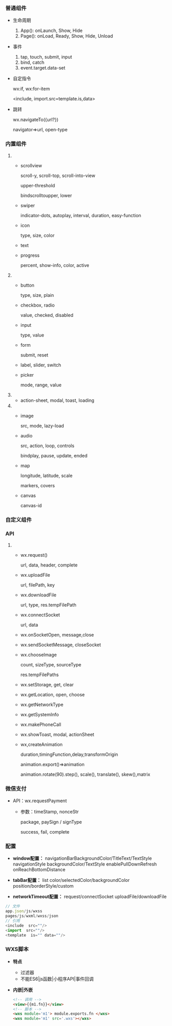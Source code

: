 ### 普通组件

- 生命周期

  1. App(): onLaunch, Show, Hide
  2. Page(): onLoad, Ready, Show, Hide, Unload

- 事件

  1. tap, touch, submit, input
  2. bind, catch
  3. event.target.data-set

- 自定指令

  wx:if, wx:for-item

  <include, import.src=template.is,data>

- 跳转

  wx.navigateTo({url?})

  navigator=>url, open-type

### 内置组件

1. - scrollview

     scroll-y, scroll-top, scroll-into-view

     upper-threshold

     bindscrolltoupper, lower

   - swiper

     indicator-dots, autoplay, interval, duration, easy-function

   - icon

     type, size, color

   - text

   - progress

     percent, show-info, color, active

2. - button

     type, size, plain

   - checkbox, radio

     value, checked, disabled

   - input

     type, value

   - form

     submit, reset

   - label, slider, switch

   - picker

     mode, range, value

3. - action-sheet, modal, toast, loading

4. - image

     src, mode, lazy-load

   - audio

     src, action, loop, controls

     bindplay, pause, update, ended

   - map

     longitude, latitude, scale

     markers, covers

   - canvas

     canvas-id

### 自定义组件

### API

1. - wx.request()

     url, data, header, complete

   - wx.uploadFile

     url, filePath, key

   - wx.downloadFile

     url, type, res.tempFilePath

   - wx.connectSocket

     url, data

   - wx.onSocketOpen, message,close

   - wx.sendSocketMessage, closeSocket

   - wx.chooseImage

     count, sizeType, sourceType

     res.tempFilePaths

   - wx.setStorage, get, clear

   - wx.getLocation, open, choose

   - wx.getNetworkType

   - wx.getSystemInfo

   - wx.makePhoneCall

   - wx.showToast, modal, actionSheet

   - wx,createAnimation

     duration,timingFunction,delay,transformOrigin

     animation.export()=>animation

     animation.rotate(90).step(), scale(), translate(), skew(),matrix

### 微信支付

- API：wx.requestPayment

  - 参数：timeStamp, nonceStr

    package, paySign / signType

    success, fail, complete

### 配置

- **window配置：**
  navigationBarBackgroundColor/TitleText/TextStyle
  navigationStyle
  backgroundColor/TextStyle
  enablePullDownRefresh
  onReachBottomDistance

- **tabBar配置：**
  list
  color/selectedColor/backgroundColor
  position/borderStyle/custom

- **networkTimeout配置：**
  request/connectSocket
  uploadFile/downloadFile

```js
// 文件
app.json/js/wxss
pages/js/wxml/wxss/json
// 引用
<include  src=""/>
<import  src=""/>
<template  is="" data=""/>
```

### WXS脚本

- **特点**

  - 过滤器
  - 不能ES6|js函数|小程序API|事件回调

- **内嵌|外嵌**

  ~~~html
  <!-- 调用 -->
  <view>{{m1.fn}}</view>
  <!-- 脚本 -->
  <wxs module='m1'> module.exports.fn </wxs>
  <wxs module='m1' src='.wxs'></wxs>
  ~~~


